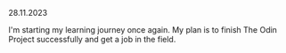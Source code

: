 28.11.2023

I'm starting my learning journey once again.
My plan is to finish The Odin Project successfully and get a job in the field.
